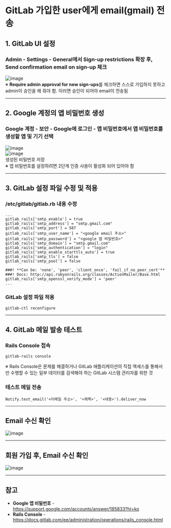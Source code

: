 # GitLab 가입한 user에게 email(gmail) 전송

## 1. GitLab UI 설정
### Admin - Settings - General에서 Sign-up restrictions 확장 후, Send confirmation email on sign-up 체크
![image](https://user-images.githubusercontent.com/46125158/181909276-8a2525b4-c6b5-4eee-ac2b-53da52796824.png)  
※ **Require admin approval for new sign-ups**를 체크하면 스스로 가입하지 못하고 admin이 승인을 해 줘야 함. 이러면 승인이 되어야 email이 전송됨

<hr>

## 2. Google 계정의 앱 비밀번호 생성
### Google 계정 - 보안 - Google에 로그인 - 앱 비밀번호에서 앱 비밀번호를 생성할 앱 및 기기 선택
![image](https://user-images.githubusercontent.com/46125158/181908638-cade3f9f-ef0a-456a-8975-0b055fff9658.png)  
![image](https://user-images.githubusercontent.com/46125158/181908651-d0f59060-4cbb-4638-b89e-c1acf550cf45.png)  
생성된 비밀번호 저장  
※ 앱 비밀번호를 설정하려면 2단계 인증 사용이 활성화 되어 있어야 함

<hr>

## 3. GitLab 설정 파일 수정 및 적용
### /etc/gitlab/gitlab.rb 내용 수정
```shell
...
gitlab_rails['smtp_enable'] = true
gitlab_rails['smtp_address'] = "smtp.gmail.com"
gitlab_rails['smtp_port'] = 587
gitlab_rails['smtp_user_name'] = "<google email 주소>"
gitlab_rails['smtp_password'] = "<google 앱 비밀번호>"
gitlab_rails['smtp_domain'] = "smtp.gmail.com"
gitlab_rails['smtp_authentication'] = "login"
gitlab_rails['smtp_enable_starttls_auto'] = true
gitlab_rails['smtp_tls'] = false
gitlab_rails['smtp_pool'] = false

###! **Can be: 'none', 'peer', 'client_once', 'fail_if_no_peer_cert'**
###! Docs: http://api.rubyonrails.org/classes/ActionMailer/Base.html
gitlab_rails['smtp_openssl_verify_mode'] = 'peer'
...
```

### GitLab 설정 파일 적용
```shell
gitlab-ctl reconfigure
```

<hr>

## 4. GitLab 메일 발송 테스트
### Rails Console 접속
```shell
gitlab-rails console
```
※ Rails Console은 문제를 해결하거나 GitLab 애플리케이션의 직접 액세스를 통해서만 수행할 수 있는 일부 데이터를 검색해야 하는 GitLab 시스템 관리자를 위한 것

### 테스트 메일 전송
```shell
Notify.test_email('<이메일 주소>', '<제목>', '<내용>').deliver_now
```

<hr>

## Email 수신 확인
![image](https://user-images.githubusercontent.com/46125158/181909077-a36128ff-683f-4761-b898-a98970081c73.png)

<hr>

## 회원 가입 후, Email 수신 확인
![image](https://user-images.githubusercontent.com/46125158/181909093-3cbe36d9-ebd7-437c-a1f4-dce4d1e40d9d.png)

<hr>

## 참고
- **Google 앱 비밀번호** - https://support.google.com/accounts/answer/185833?hl=ko
- **Rails Console** - https://docs.gitlab.com/ee/administration/operations/rails_console.html
